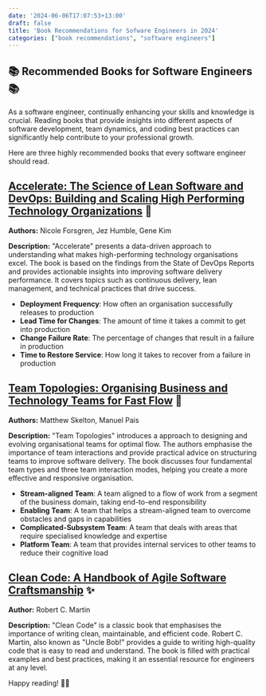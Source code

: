 ```yaml
---
date: '2024-06-06T17:07:53+13:00'
draft: false
title: 'Book Recommendations for Sofware Engineers in 2024'
categories: ["book recommendations", "software engineers"]
---
```


## 📚 Recommended Books for Software Engineers 📚

As a software engineer, continually enhancing your skills and knowledge is crucial. Reading books that provide insights into different aspects of software development, team dynamics, and coding best practices can significantly help contribute to your professional growth. 

Here are three highly recommended books that every software engineer should read.

## [Accelerate: The Science of Lean Software and DevOps: Building and Scaling High Performing Technology Organizations](https://www.goodreads.com/book/show/35747076-accelerate) 🚀

**Authors:** Nicole Forsgren, Jez Humble, Gene Kim

**Description:** "Accelerate" presents a data-driven approach to understanding what makes high-performing technology organisations excel. The book is based on the findings from the State of DevOps Reports and provides actionable insights into improving software delivery performance. It covers topics such as continuous delivery, lean management, and technical practices that drive success. 

- **Deployment Frequency**: How often an organisation successfully releases to production
- **Lead Time for Changes**: The amount of time it takes a commit to get into production
- **Change Failure Rate**: The percentage of changes that result in a failure in production
- **Time to Restore Service**: How long it takes to recover from a failure in production

## [Team Topologies: Organising Business and Technology Teams for Fast Flow](https://www.goodreads.com/book/show/44135420-team-topologies) 🤝

**Authors:** Matthew Skelton, Manuel Pais

**Description:** "Team Topologies" introduces a approach to designing and evolving organisational teams for optimal flow. The authors emphasise the importance of team interactions and provide practical advice on structuring teams to improve software delivery. The book discusses four fundamental team types and three team interaction modes, helping you create a more effective and responsive organisation.

- **Stream-aligned Team**: A team aligned to a flow of work from a segment of the business domain, taking end-to-end responsibility
- **Enabling Team**: A team that helps a stream-aligned team to overcome obstacles and gaps in capabilities
- **Complicated-Subsystem Team**: A team that deals with areas that require specialised knowledge and expertise
- **Platform Team**: A team that provides internal services to other teams to reduce their cognitive load


## [Clean Code: A Handbook of Agile Software Craftsmanship](https://www.goodreads.com/book/show/3735293-clean-code) ✨

**Author:** Robert C. Martin

**Description:** "Clean Code" is a classic book that emphasises the importance of writing clean, maintainable, and efficient code. Robert C. Martin, also known as "Uncle Bob!" provides a guide to writing high-quality code that is easy to read and understand. The book is filled with practical examples and best practices, making it an essential resource for engineers at any level.

Happy reading! 📖😊
